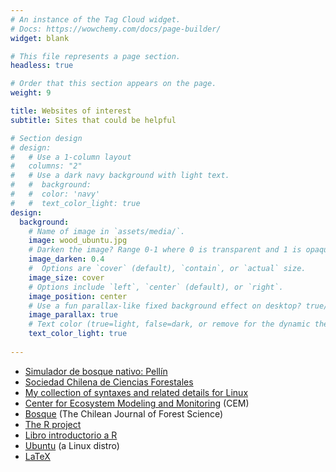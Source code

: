 ```yaml
---
# An instance of the Tag Cloud widget.
# Docs: https://wowchemy.com/docs/page-builder/
widget: blank

# This file represents a page section.
headless: true

# Order that this section appears on the page.
weight: 9

title: Websites of interest
subtitle: Sites that could be helpful 

# Section design
# design:
#   # Use a 1-column layout
#   columns: "2"
#   # Use a dark navy background with light text.
#   #  background:
#   #  color: 'navy'
#   #  text_color_light: true
design:
  background:
    # Name of image in `assets/media/`.
    image: wood_ubuntu.jpg
    # Darken the image? Range 0-1 where 0 is transparent and 1 is opaque.
    image_darken: 0.4
    #  Options are `cover` (default), `contain`, or `actual` size.
    image_size: cover
    # Options include `left`, `center` (default), or `right`.
    image_position: center
    # Use a fun parallax-like fixed background effect on desktop? true/false
    image_parallax: true
    # Text color (true=light, false=dark, or remove for the dynamic theme color).
    text_color_light: true
  
---
```


+ [Simulador de bosque nativo: Pellín](http://simuladorpellin.com)
+ [Sociedad Chilena de Ciencias Forestales](http://socifor.cl)
+ [My collection of syntaxes and related details for Linux](/myLinuxHelp/myLinuxHelp.html)
+ [Center for Ecosystem Modeling and Monitoring](https://cem.umayor.cl/) (CEM)
+ [Bosque](https://www.revistabosque.org/index.php/bosque/index)  (The Chilean Journal of Forest Science)
+ [The R project](https://www.r-project.org/)
+ [Libro introductorio a R](https://eljatib.com/rlibro)
+ [Ubuntu](https://ubuntu.com) (a Linux distro)
+ [LaTeX](https://www.latex-project.org)
